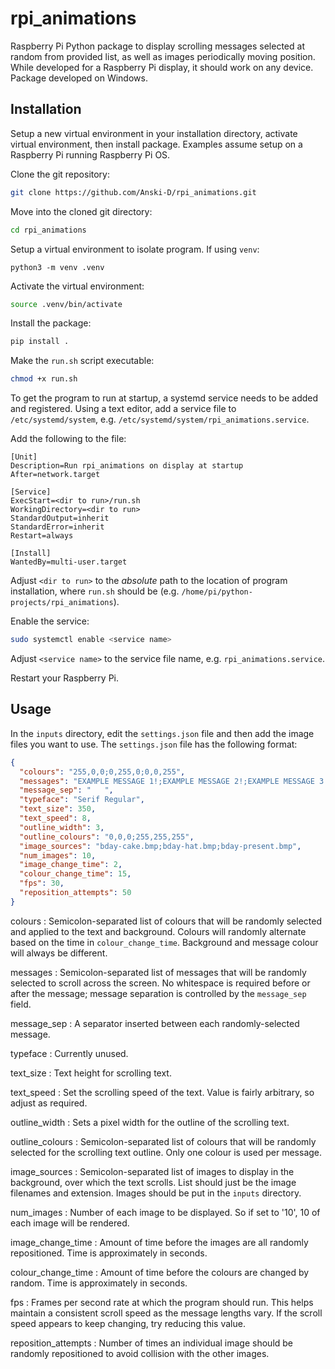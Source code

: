 # rpi_animations

Raspberry Pi Python package to display scrolling messages selected at random from provided list, as well as images periodically moving position. While developed for a Raspberry Pi display, it should work on any device. Package developed on Windows.

## Installation

Setup a new virtual environment in your installation directory, activate virtual environment, then install package. Examples assume setup on a Raspberry Pi running Raspberry Pi OS.

Clone the git repository:
```bash
git clone https://github.com/Anski-D/rpi_animations.git
```

Move into the cloned git directory:
```bash
cd rpi_animations
```

Setup a virtual environment to isolate program. If using `venv`:
```
python3 -m venv .venv
```

Activate the virtual environment:
```bash
source .venv/bin/activate
```

Install the package:
```bash
pip install .
```

Make the `run.sh` script executable:
```bash
chmod +x run.sh
```

To get the program to run at startup, a systemd service needs to be added and registered. Using a text editor, add a service file to `/etc/systemd/system`, e.g. `/etc/systemd/system/rpi_animations.service`.

Add the following to the file:
```
[Unit]
Description=Run rpi_animations on display at startup
After=network.target

[Service]
ExecStart=<dir to run>/run.sh
WorkingDirectory=<dir to run>
StandardOutput=inherit
StandardError=inherit
Restart=always

[Install]
WantedBy=multi-user.target
```

Adjust `<dir to run>` to the *absolute* path to the location of program installation, where `run.sh` should be (e.g. `/home/pi/python-projects/rpi_animations`).

Enable the service:
```bash
sudo systemctl enable <service name>
```

Adjust `<service name>` to the service file name, e.g. `rpi_animations.service`.

Restart your Raspberry Pi.

## Usage

In the `inputs` directory, edit the `settings.json` file and then add the image files you want to use. The `settings.json` file has the following format:

```json
{
  "colours": "255,0,0;0,255,0;0,0,255",
  "messages": "EXAMPLE MESSAGE 1!;EXAMPLE MESSAGE 2!;EXAMPLE MESSAGE 3!;EXAMPLE MESSAGE 4!",
  "message_sep": "   ",
  "typeface": "Serif Regular",
  "text_size": 350,
  "text_speed": 8,
  "outline_width": 3,
  "outline_colours": "0,0,0;255,255,255",
  "image_sources": "bday-cake.bmp;bday-hat.bmp;bday-present.bmp",
  "num_images": 10,
  "image_change_time": 2,
  "colour_change_time": 15,
  "fps": 30,
  "reposition_attempts": 50
}
```

colours
: Semicolon-separated list of colours that will be randomly selected and applied to the text and background. Colours will randomly alternate based on the time in `colour_change_time`. Background and message colour will always be different. 

messages
: Semicolon-separated list of messages that will be randomly selected to scroll across the screen. No whitespace is required before or after the message; message separation is controlled by the `message_sep` field.

message_sep
: A separator inserted between each randomly-selected message.

typeface
: Currently unused.

text_size
: Text height for scrolling text.

text_speed
: Set the scrolling speed of the text. Value is fairly arbitrary, so adjust as required. 

outline_width
: Sets a pixel width for the outline of the scrolling text.

outline_colours
: Semicolon-separated list of colours that will be randomly selected for the scrolling text outline. Only one colour is used per message.

image_sources
: Semicolon-separated list of images to display in the background, over which the text scrolls. List should just be the image filenames and extension. Images should be put in the `inputs` directory.

num_images
: Number of each image to be displayed. So if set to '10', 10 of each image will be rendered.

image_change_time
: Amount of time before the images are all randomly repositioned. Time is approximately in seconds.

colour_change_time
: Amount of time before the colours are changed by random. Time is approximately in seconds.

fps
: Frames per second rate at which the program should run. This helps maintain a consistent scroll speed as the message lengths vary. If the scroll speed appears to keep changing, try reducing this value.

reposition_attempts
: Number of times an individual image should be randomly repositioned to avoid collision with the other images.
